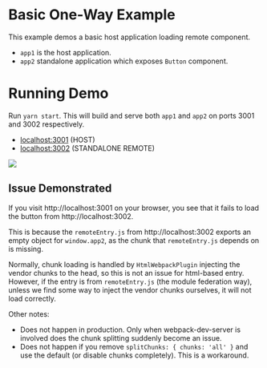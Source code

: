 # Basic One-Way Example

This example demos a basic host application loading remote component.

- `app1` is the host application.
- `app2` standalone application which exposes `Button` component.

# Running Demo

Run `yarn start`. This will build and serve both `app1` and `app2` on ports 3001 and 3002 respectively.

- [localhost:3001](http://localhost:3001/) (HOST)
- [localhost:3002](http://localhost:3002/) (STANDALONE REMOTE)

<img src="https://ssl.google-analytics.com/collect?v=1&t=event&ec=email&ea=open&t=event&tid=UA-120967034-1&z=1589682154&cid=ae045149-9d17-0367-bbb0-11c41d92b411&dt=ModuleFederationExamples&dp=/email/BasicRemoteHost">

## Issue Demonstrated

If you visit http://localhost:3001 on your browser, you see that it fails to load
the button from http://localhost:3002.

This is because the `remoteEntry.js` from http://localhost:3002 exports an empty
object for `window.app2`, as the chunk that `remoteEntry.js` depends on is missing.

Normally, chunk loading is handled by `HtmlWebpackPlugin` injecting the vendor chunks
to the head, so this is not an issue for html-based entry. However, if the entry
is from `remoteEntry.js` (the module federation way), unless we find some way to inject
the vendor chunks ourselves, it will not load correctly.

Other notes:
* Does not happen in production. Only when webpack-dev-server is involved does the chunk
  splitting suddenly become an issue.
* Does not happen if you remove `splitChunks: { chunks: 'all' }` and use the default (or
  disable chunks completely). This is a workaround.
